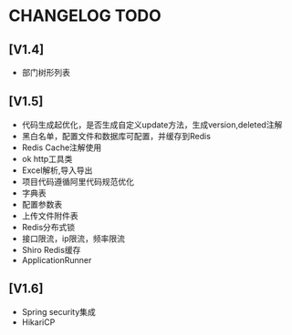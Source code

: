# CHANGELOG TODO

## [V1.4]
- 部门树形列表

## [V1.5]
- 代码生成起优化，是否生成自定义update方法，生成version,deleted注解
- 黑白名单，配置文件和数据库可配置，并缓存到Redis
- Redis Cache注解使用
- ok http工具类
- Excel解析,导入导出
- 项目代码遵循阿里代码规范优化
- 字典表
- 配置参数表
- 上传文件附件表
- Redis分布式锁
- 接口限流，ip限流，频率限流
- Shiro Redis缓存
- ApplicationRunner


## [V1.6]
- Spring security集成
- HikariCP